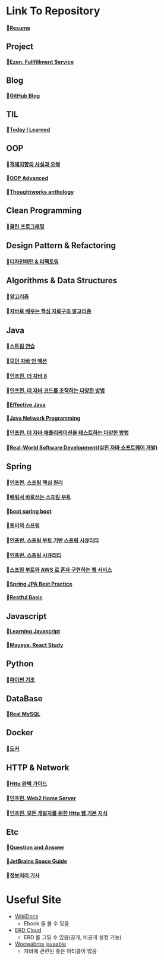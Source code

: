 # Link To Repository

#### 📃[Resume](https://github.com/BAEKJungHo/resume)

## Project

#### 📌[Ezen. Fullfillment Service](https://github.com/BAEKJungHo/team_project_fulfillment_service)

## Blog

#### 📌[GitHub Blog](https://github.com/BAEKJungHo/BAEKJungHo.github.io)

## TIL

#### 📌[Today I Learned](https://github.com/BAEKJungHo/TIL)

## OOP

#### 📌[객체지향의 사실과 오해](https://github.com/BAEKJungHo/the-essence-of-object-oriented)

#### 📌[OOP Advanced](https://github.com/BAEKJungHo/oop-advanced)

#### 📌[Thoughtworks anthology](https://github.com/BAEKJungHo/thoughtworks-anthology)

## Clean Programming

#### 📌[클린 프로그래밍](https://github.com/BAEKJungHo/clean-programming)

## Design Pattern & Refactoring

#### 📌[디자인패턴 & 리팩토링](https://github.com/BAEKJungHo/designpattern)

## Algorithms & Data Structures

#### 📌[알고리즘](https://github.com/BAEKJungHo/algorithms)

#### 📌[자바로 배우는 핵심 자료구조 알고리즘](https://github.com/BAEKJungHo/think-data-structures)

## Java

#### 📌[스트림 연습](https://github.com/BAEKJungHo/practical-stream-in-java)

#### 📌[모던 자바 인 액션](https://github.com/BAEKJungHo/modern-java-in-action)

#### 📌[인프런. 더 자바 8](https://github.com/BAEKJungHo/the-java-8)

#### 📌[인프런. 더 자바 코드를 조작하는 다양한 방법](https://github.com/BAEKJungHo/the_java_manipulate_code)

#### 📌[Effective Java](https://github.com/BAEKJungHo/effective_java)

#### 📌[Java Network Programming](https://github.com/BAEKJungHo/java_network_programming)

#### 📌[인프런. 더 자바 애플리케이션을 테스트하는 다양한 방법](https://github.com/BAEKJungHo/test-code-in-java)

#### 📌[Real-World Software Development(실전 자바 소프트웨어 개발)](https://github.com/BAEKJungHo/Real-World-Software-Development)

## Spring

#### 📌[인프런. 스프링 핵심 원리](https://github.com/BAEKJungHo/spring-core-principle)

#### 📌[배워서 바로쓰는 스프링 부트](https://github.com/BAEKJungHo/learn-and-use-springboot)

#### 📌[boot spring boot](https://github.com/BAEKJungHo/boot_spring_boot)

#### 📌[토비의 스프링](https://github.com/BAEKJungHo/tobi-spring)

#### 📌[인프런. 스프링 부트 기반 스프링 시큐리티](https://github.com/BAEKJungHo/spring-boot-security)

#### 📌[인프런. 스프링 시큐리티](https://github.com/BAEKJungHo/spring-security)

#### 📌[스프링 부트와 AWS 로 혼자 구현하는 웹 서비스](https://github.com/BAEKJungHo/spring_boot_aws_service)

#### 📌[Spring JPA Best Practice](https://github.com/BAEKJungHo/spring-jpa-best-practices)

#### 📌[Restful Basic](https://github.com/BAEKJungHo/restful_basic/wiki)

## Javascript

#### 📌[Learning Javascript](https://github.com/BAEKJungHo/oreilly_learning_javascript)

#### 📌[Mayeye. React Study](https://github.com/BAEKJungHo/group_study_react_basic)

## Python

#### 📌[파이썬 기초](https://github.com/BAEKJungHo/python-basic)

## DataBase

#### 📌[Real MySQL](https://github.com/BAEKJungHo/database-real_mysql)

## Docker

#### 📌[도커](https://github.com/BAEKJungHo/docker)

## HTTP & Network

#### 📌[Http 완벽 가이드](https://github.com/BAEKJungHo/oreilly_http_perfect_guide)

#### 📌[인프런. Web2 Home Server](https://github.com/BAEKJungHo/web2_home_server)

#### 📌[인프런. 모든 개발자를 위한 Http 웹 기본 지식](https://github.com/BAEKJungHo/inflearn-http)

## Etc

#### 📌[Question and Answer](https://github.com/BAEKJungHo/Question-Answer)

#### 📌[JetBrains Space Guide](https://github.com/BAEKJungHo/space-guide)

#### 📌[정보처리 기사](https://github.com/BAEKJungHo/Information-Processing-Engineer)

# Useful Site

- [WikiDocs](https://wikidocs.net/)
  - Ebook 을 볼 수 있음
- [ERD Cloud](https://www.erdcloud.com/)
  - ERD 를 그릴 수 있음(공개, 비공개 설정 가능)
- [Woowabros javaable](https://woowacourse.github.io/javable)
  - 자바에 관련된 좋은 아티클이 많음
